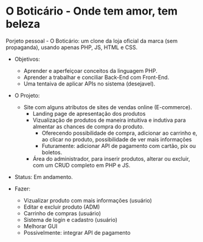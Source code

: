 # O Boticário - Onde tem amor, tem beleza

Porjeto pessoal - O Boticário: um clone da loja oficial da marca (sem propaganda), usando apenas PHP, JS, HTML e CSS.

* Objetivos:
    * Aprender e aperfeiçoar conceitos da linguagem PHP.
    * Aprender a trabalhar e conciliar Back-End com Front-End.
    * Uma tentaiva de aplicar APIs no sistema (desejavel).

* O Projeto:
    * Site com alguns atributos de sites de vendas online (E-commerce).
        * Landing page de apresentação dos produtos
        * Vizualização de produtos de maneira intuitiva e indutiva para almentar as chances de compra do produto.
            * Oferecendo possibilidade de compra, adicionar ao carrinho e, ao clicar no produto, possibilidade de ver mais informações
            * Futuramente: adicionar API de pagamento com cartão, pix ou boletos.
        * Área do administrador, para inserir produtos, alterar ou excluir, com um CRUD completo em PHP e JS.

* Status: Em andamento.
* Fazer:
    * Vizualizar produto com mais informações (usuário)
    * Editar e excluir produto (ADM)
    * Carrinho de compras (usuário)
    * Sistema de login e cadastro (usuário)
    * Melhorar GUI
    * Possivelmente: integrar API de pagamento
